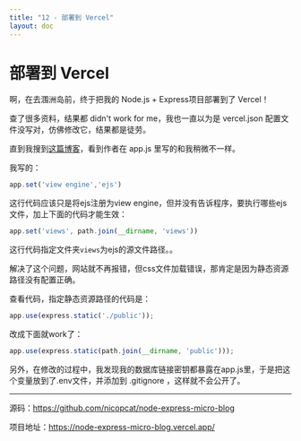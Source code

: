 ```yaml
---
title: "12 - 部署到 Vercel"
layout: doc
---
```

# 部署到 Vercel

 啊，在去涠洲岛前，终于把我的 Node.js + Express项目部署到了 Vercel！
 
 查了很多资料，结果都 didn't work for me，我也一直以为是 vercel.json 配置文件没写对，仿佛修改它，结果都是徒劳。
 
 直到我搜到[这篇博客](https://www.cnblogs.com/zhongweiv/p/nodejs_express.html)，看到作者在 app.js 里写的和我稍微不一样。

我写的：
```js
app.set('view engine','ejs')
```

这行代码应该只是将ejs注册为view engine，但并没有告诉程序，要执行哪些ejs文件，加上下面的代码才能生效：
```js
app.set('views', path.join(__dirname, 'views'))
```

这行代码指定文件夹`views`为ejs的源文件路径。。

解决了这个问题，网站就不再报错，但css文件加载错误，那肯定是因为静态资源路径没有配置正确。

查看代码，指定静态资源路径的代码是：
```js
app.use(express.static('./public'));
```

改成下面就work了：
```js
app.use(express.static(path.join(__dirname, 'public')));
```


另外，在修改的过程中，我发现我的数据库链接密钥都暴露在app.js里，于是把这个变量放到了.env文件，并添加到 .gitignore ，这样就不会公开了。

---
源码：https://github.com/nicopcat/node-express-micro-blog

项目地址：https://node-express-micro-blog.vercel.app/
